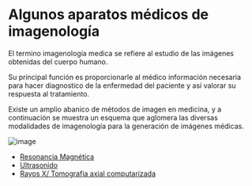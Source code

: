 # Algunos aparatos médicos de imagenología
El termino imagenología medica se refiere al estudio de las imágenes obtenidas del cuerpo humano. 

Su principal función es proporcionarle al médico información necesaria para hacer diagnostico de la enfermedad del paciente y así valorar su respuesta al tratamiento. 

Existe un amplio abanico de métodos de imagen en medicina, y a continuación se muestra un esquema que aglomera las diversas modalidades de imagenología para la generación de imágenes médicas.

![image](https://user-images.githubusercontent.com/98423341/155177914-8a68bf90-d1eb-44dc-b95f-1b7f2cb35464.png)

- [Resonancia Magnética](https://github.com/RocaBilly/Procesamiento-de-im-genes-m-dicas-con-Python/tree/conceptos-de-im%C3%A1genes/Algunos%20aparatos%20m%C3%A9dicos%20de%20imagenolog%C3%ADa/Resonancia%20Magn%C3%A9tica)
- [Ultrasonido](https://github.com/RocaBilly/Procesamiento-de-im-genes-m-dicas-con-Python/tree/conceptos-de-im%C3%A1genes/Algunos%20aparatos%20m%C3%A9dicos%20de%20imagenolog%C3%ADa/Ultrasonido)
- [Rayos X/ Tomografia axial computarizada]()



